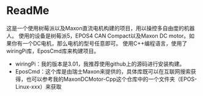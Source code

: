 # ReadMe
这是一个使用树莓派以及Maxon直流电机构建的项目，用以操控多自由度的机器人。
使用的设备是树莓派5，EPOS4 CAN Compact以及Maxon DC motor。如果你有一个DC电机，那么电机的型号任意即可。
使用C++编程语言，使用了wiringPi库，EposCmd库来构建项目。
- wiringPi：我的版本是3.01，我推荐使用github上的源码进行安装构建。
- EposCmd：这个库是由瑞士Maxon来提供的，具体库既可以在互联网搜索获得，也可以参考我的MaxonDCMotor-Cpp这个仓库中的一个文件夹（EPOS-Linux-xxx）来获取
